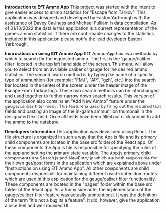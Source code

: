 **Introduction to EfT Ammo App**
This project was started with the intent to give easier access to ammo statistics for "Escape from Tarkov". This application was designed and developed by Easton Yarbrough with the assistance of Davey Caviness and Michael Pulliam in data compilation. As of 01/10/2022 the data in this application is a current representation of the games ammo statistics. If there are confirmable changes to the statistics included in this application please notify the lead developer Easton Yarbrough.

**Instructions on using EfT Ammo App**
EfT Ammo App has two methods by which to search for the requested ammo. The first is the 'gauge/caliber filter' located in the top left hand side of the screen. This menu will allow you to select from an available caliber or gauge for the desired ammo statistics. The second search method is by typing the name of a specific type of ammunition (for example: "FMJ", "AP", "gzh", etc.) into the search bar located in the center of the screen under the header image of the Escape From Tarkov logo. These two search methods can be interchanged and used together to further narrow down search results.
This version of the application also contains an "Add New Ammo" feature under the gauge/caliber filter menu. This feature is used by filling out the required text fields and pasting an image of the in-game ammunition thumbnail in the designated text field. Once all fields have been filled out click submit to add the ammo to the database.

**Developers Information**
This application was developed using React. The file structure is organized in such a way that the App.js file and its primary child components are located in the base src folder of the React app. Of these components the App.js file is responsible for specifying the rules of the app and setting the primary state variable. The App.js primary child components are Search.js and NewEntry.js which are both responsible for their own get/post forms in the application which are explained above under "Instructions on using EfT Ammo App". All other components are child components responsible for maintaining different react-router-dom routes which are used in this application for the gauge/caliber filter functionality. These components are located in the "pages" folder within the base src folder of the React app. As a funny side note, the implementation of the gauge/caliber filter feature was actually unintentional. It was the definition of the term "it's not a bug its a feature". It did, however, give the application a nice feel and well rounded UI.